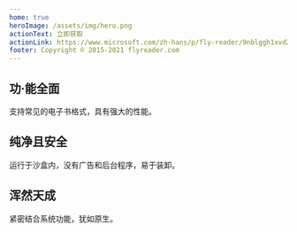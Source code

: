 ```yaml
---
home: true
heroImage: /assets/img/hero.png
actionText: 立即获取
actionLink: https://www.microsoft.com/zh-hans/p/fly-reader/9nblggh1xvd2
footer: Copyright © 2015-2021 flyreader.com
---
```


<div style="text-align: center">
  <Bit/>
</div>

<div class="features">
  <div class="feature">
    <h2>功·能全面</h2>
    <p>支持常见的电子书格式，具有强大的性能。</p>
  </div>
  <div class="feature">
    <h2>纯净且安全</h2>
    <p>运行于沙盒内，没有广告和后台程序，易于装卸。</p>
  </div>
  <div class="feature">
    <h2>浑然天成</h2>
    <p>紧密结合系统功能，犹如原生。</p>
  </div>
</div>
